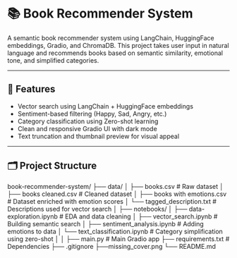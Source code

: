 # 📚 Book Recommender System

A semantic book recommender system using LangChain, HuggingFace embeddings, Gradio, and ChromaDB. This project takes user input in natural language and recommends books based on semantic similarity, emotional tone, and simplified categories.

---

## 🚀 Features

- Vector search using LangChain + HuggingFace embeddings
- Sentiment-based filtering (Happy, Sad, Angry, etc.)
- Category classification using Zero-shot learning
- Clean and responsive Gradio UI with dark mode
- Text truncation and thumbnail preview for visual appeal

---

## 🗂️ Project Structure

book-recommender-system/
├── data/
│ ├── books.csv # Raw dataset
│ ├── books cleaned.csv # Cleaned dataset
│ ├── books with emotions.csv # Dataset enriched with emotion scores
│ └── tagged_description.txt # Descriptions used for vector search
│
├── notebooks/
│ ├── data-exploration.ipynb # EDA and data cleaning
│ ├── vector_search.ipynb # Building semantic search
│ ├── sentiment_analysis.ipynb # Adding emotions to data
│ └── text_classification.ipynb # Category simplification using zero-shot
│
│
├── main.py # Main Gradio app
├── requirements.txt # Dependencies
├── .gitignore
├──missing_cover.png
└── README.md
